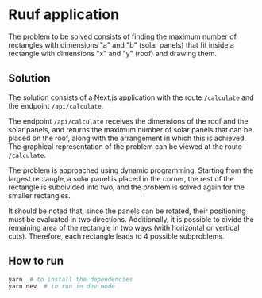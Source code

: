 # Ruuf application

The problem to be solved consists of finding the maximum number of rectangles with dimensions "a" and "b" (solar panels) that fit inside a rectangle with dimensions "x" and "y" (roof) and drawing them.

## Solution

The solution consists of a Next.js application with the route `/calculate` and the endpoint `/api/calculate`.

The endpoint `/api/calculate` receives the dimensions of the roof and the solar panels, and returns the maximum number of solar panels that can be placed on the roof, along with the arrangement in which this is achieved. The graphical representation of the problem can be viewed at the route `/calculate`.

The problem is approached using dynamic programming. Starting from the largest rectangle, a solar panel is placed in the corner, the rest of the rectangle is subdivided into two, and the problem is solved again for the smaller rectangles.

It should be noted that, since the panels can be rotated, their positioning must be evaluated in two directions. Additionally, it is possible to divide the remaining area of the rectangle in two ways (with horizontal or vertical cuts). Therefore, each rectangle leads to 4 possible subproblems.

## How to run

```sh
yarn  # to install the dependencies
yarn dev  # to run in dev mode
```
